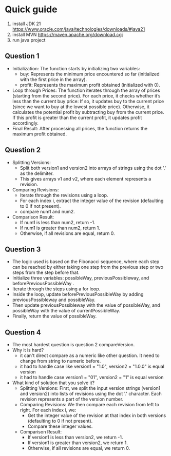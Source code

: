 # Quick guide
1. install JDK 21 https://www.oracle.com/java/technologies/downloads/#java21
2. install MVN https://maven.apache.org/download.cgi
3. run java project

## Question 1 
  - Initialization:
    The function starts by initializing two variables:
    - buy: Represents the minimum price encountered so far (initialized with the first price in the array).
    - profit: Represents the maximum profit obtained (initialized with 0).
  - Loop through Prices:
    The function iterates through the array of prices (starting from the second price).
    For each price, it checks whether it’s less than the current buy price:
    If so, it updates buy to the current price (since we want to buy at the lowest possible price).
    Otherwise, it calculates the potential profit by subtracting buy from the current price.
    If this profit is greater than the current profit, it updates profit accordingly.
  - Final Result:
    After processing all prices, the function returns the maximum profit obtained.

## Question 2
  - Splitting Versions:
    - Split both version1 and version2 into arrays of strings using the dot '.' as the delimiter.
    - This gives arrays v1 and v2, where each element represents a revision.
  - Comparing Revisions:
    - Iterate through the revisions using a loop.
    - For each index i, extract the integer value of the revision (defaulting to 0 if not present).
    - compare num1 and num2.
  - Comparison Result:
    - If num1 is less than num2, return -1.
    - If num1 is greater than num2, return 1.
    - Otherwise, if all revisions are equal, return 0.

## Question 3
  - The logic used is based on the Fibonacci sequence, where each step can be reached by either taking one step     from the previous step or two steps from the step before that.
  - Initialize three variables: possibleWay, previousPossibleway, and beforePreviousPossibleWay  .
  - Iterate through the steps using a for loop.
  - Inside the loop, update beforePreviousPossibleWay by adding previousPossibleway and possibleWay.
  - Then update previousPossibleway with the value of possibleWay, and possibleWay with the value of currentPossibleWay.
  - Finally, return the value of possibleWay.

## Question 4
   - The most hardest question is question 2 compareVersion.
   - Why it is hard?
     - it can't direct compare as a numeric like other question. It need to change from string to numeric before.
     - it had to handle case  like version1 = "1.0", version2 = "1.0.0" is equal version
     - it had to handle case  version1 = "01", version2 = "1" is equal version
   - What kind of solution that you solve it?
        -   Splitting Versions: First, we split the input version strings (version1 and version2) into lists of revisions using the dot '.' character. Each revision represents a part of the version number.
        - Comparing Revisions: We then compare each revision from left to right. For each index i, we:
            - Get the integer value of the revision at that index in both versions (defaulting to 0 if not present).
            - Compare these integer values.
        - Comparison Result:
            - If version1 is less than version2, we return -1.
            - If version1 is greater than version2, we return 1.
            - Otherwise, if all revisions are equal, we return 0.
